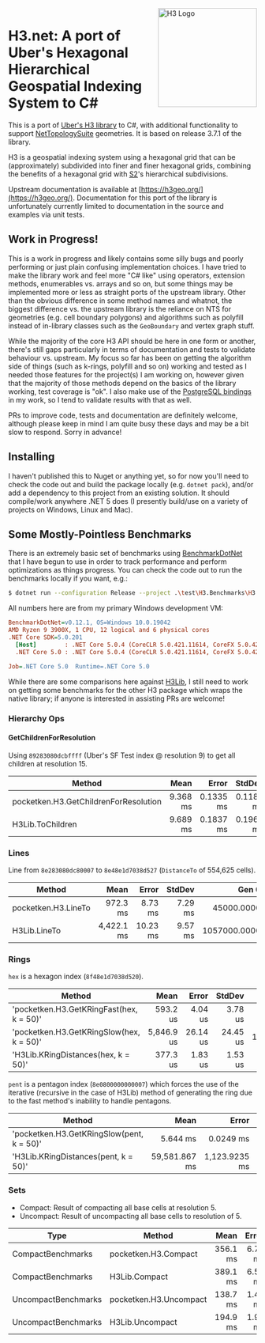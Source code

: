 <img align="right" src="https://uber.github.io/img/h3Logo-color.svg" alt="H3 Logo" width="200">

# H3.net: A port of Uber's Hexagonal Hierarchical Geospatial Indexing System to C#
This is a port of [Uber's H3 library](https://github.com/uber/h3) to C#, with additional functionality to support [NetTopologySuite](http://nettopologysuite.github.io/NetTopologySuite/index.html) geometries.  It is based on release 3.7.1 of the library.

H3 is a geospatial indexing system using a hexagonal grid that can be (approximately) subdivided into finer and finer hexagonal grids, combining the benefits of a hexagonal grid with [S2](https://code.google.com/archive/p/s2-geometry-library/)'s hierarchical subdivisions.

Upstream documentation is available at [https://h3geo.org/](https://h3geo.org/).  Documentation for this port of the library is unfortunately currently limited to documentation in the source and examples via unit tests.

## Work in Progress!
This is a work in progress and likely contains some silly bugs and poorly performing or just plain confusing implementation choices.  I have tried to make the library work and feel more "C# like" using operators, extension methods, enumerables vs. arrays and so on, but some things may be implemented more or less as straight ports of the upstream library.  Other than the obvious difference in some method names and whatnot, the biggest difference vs. the upstream library is the reliance on NTS for geometries (e.g. cell boundary polygons) and algorithms such as polyfill instead of in-library classes such as the `GeoBoundary` and vertex graph stuff.

While the majority of the core H3 API should be here in one form or another, there's still gaps particularly in terms of documentation and tests to validate behaviour vs. upstream.  My focus so far has been on getting the algorithm side of things (such as k-rings, polyfill and so on) working and tested as I needed those features for the project(s) I am working on, however given that the majority of those methods depend on the basics of the library working, test coverage is "ok".  I also make use of the [PostgreSQL bindings](https://github.com/bytesandbrains/h3-pg) in my work, so I tend to validate results with that as well.

PRs to improve code, tests and documentation are definitely welcome, although please keep in mind I am quite busy these days and may be a bit slow to respond.  Sorry in advance!

## Installing
I haven't published this to Nuget or anything yet, so for now you'll need to check the code out and build the package locally (e.g. `dotnet pack`), and/or add a dependency to this project from an existing solution.  It should compile/work anywhere .NET 5 does (I presently build/use on a variety of projects on Windows, Linux and Mac).

## Some Mostly-Pointless Benchmarks
There is an extremely basic set of benchmarks using [BenchmarkDotNet](https://benchmarkdotnet.org/index.html) that I have begun to use in order to track performance and perform optimizations as things progress.  You can check the code out to run the benchmarks locally if you want, e.g.:

```sh
$ dotnet run --configuration Release --project .\test\H3.Benchmarks\H3.Benchmarks.csproj --filter *Uncompact* --join
```

All numbers here are from my primary Windows development VM:

``` ini
BenchmarkDotNet=v0.12.1, OS=Windows 10.0.19042
AMD Ryzen 9 3900X, 1 CPU, 12 logical and 6 physical cores
.NET Core SDK=5.0.201
  [Host]        : .NET Core 5.0.4 (CoreCLR 5.0.421.11614, CoreFX 5.0.421.11614), X64 RyuJIT
  .NET Core 5.0 : .NET Core 5.0.4 (CoreCLR 5.0.421.11614, CoreFX 5.0.421.11614), X64 RyuJIT

Job=.NET Core 5.0  Runtime=.NET Core 5.0
```

While there are some comparisons here against [H3Lib](https://github.com/RichardVasquez/h3net), I still need to work on getting some benchmarks for the other H3 package which wraps the native library; if anyone is interested in assisting PRs are welcome!

### Hierarchy Ops

#### GetChildrenForResolution
Using `89283080dcbffff` (Uber's SF Test index @ resolution 9) to get all children at resolution 15.

|                                Method |     Mean |     Error |    StdDev |     Gen 0 |     Gen 1 |    Gen 2 | Allocated |
|-------------------------------------- |---------:|----------:|----------:|----------:|----------:|---------:|----------:|
| pocketken.H3.GetChildrenForResolution | 9.368 ms | 0.1335 ms | 0.1184 ms |  796.8750 |  781.2500 | 484.3750 |   4.69 MB |
|                      H3Lib.ToChildren | 9.689 ms | 0.1837 ms | 0.1966 ms | 3453.1250 | 1640.6250 | 984.3750 |  23.55 MB |

### Lines
Line from `8e283080dc80007` to `8e48e1d7038d527` (`DistanceTo` of 554,625 cells).

|              Method |       Mean |    Error |  StdDev |        Gen 0 |      Gen 1 |     Gen 2 |  Allocated |
|-------------------- |-----------:|---------:|--------:|-------------:|-----------:|----------:|-----------:|
| pocketken.H3.LineTo |   972.3 ms |  8.73 ms | 7.29 ms |   45000.0000 | 11000.0000 | 1000.0000 |  355.44 MB |
|        H3Lib.LineTo | 4,422.1 ms | 10.23 ms | 9.57 ms | 1057000.0000 |  3000.0000 | 1000.0000 | 8449.31 MB |

### Rings
`hex` is a hexagon index (`8f48e1d7038d520`).

|                                   Method |       Mean |    Error |   StdDev |   Gen 0 |    Gen 1 |   Gen 2 |  Allocated |
|----------------------------------------- |-----------:|---------:|---------:|--------:|---------:|--------:|-----------:|
| 'pocketken.H3.GetKRingFast(hex, k = 50)' |   593.2 us |  4.04 us |  3.78 us |  66.4063 | 33.2031 |       - |  547.92 KB |
| 'pocketken.H3.GetKRingSlow(hex, k = 50)' | 5,846.9 us | 26.14 us | 24.45 us | 179.6875 | 85.9375 | 85.9375 | 1634.09 KB |
|      'H3Lib.KRingDistances(hex, k = 50)' |   377.3 us |  1.83 us |  1.53 us |  99.6094 | 99.6094 | 99.6094 |  486.59 KB |

`pent` is a pentagon index (`8e0800000000007`) which forces the use of the iterative (recursive in the case of H3Lib) method of generating the ring due to the fast method's inability to handle pentagons.

|                                    Method |          Mean |         Error |        StdDev |        Gen 0 |        Gen 1 |        Gen 2 |   Allocated |
|------------------------------------------ |--------------:|--------------:|--------------:|-------------:|-------------:|-------------:|------------:|
| 'pocketken.H3.GetKRingSlow(pent, k = 50)' |      5.644 ms |     0.0249 ms |     0.0233 ms |     179.6875 |      85.9375 |      85.9375 |      1.6 MB |
|      'H3Lib.KRingDistances(pent, k = 50)' | 59,581.867 ms | 1,123.9235 ms | 1,154.1867 ms | 7683000.0000 | 6097000.0000 | 5055000.0000 | 71357.79 MB |

### Sets
* Compact: Result of compacting all base cells at resolution 5.
* Uncompact: Result of uncompacting all base cells to resolution of 5.

|                Type |                 Method |     Mean |    Error |  StdDev |      Gen 0 |     Gen 1 |     Gen 2 | Allocated |
|-------------------- |----------------------- |----------:|--------:|--------:|-----------:|----------:|----------:|----------:|
|   CompactBenchmarks |   pocketken.H3.Compact |  356.1 ms | 6.75 ms | 6.63 ms | 11000.0000 | 3000.0000 |         - | 243.51 MB |
|   CompactBenchmarks |          H3Lib.Compact |  389.1 ms | 6.56 ms | 6.14 ms |  9000.0000 | 4000.0000 | 2000.0000 | 305.24 MB |
| UncompactBenchmarks | pocketken.H3.Uncompact |  138.7 ms | 1.45 ms | 1.36 ms |  6500.0000 | 3500.0000 | 1000.0000 |  78.18 MB |
| UncompactBenchmarks |        H3Lib.Uncompact |  194.9 ms | 1.97 ms | 1.75 ms | 43000.0000 | 7333.3333 |  666.6667 | 493.02 MB |
